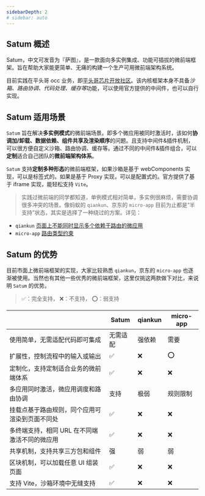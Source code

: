 ```yaml
---
sidebarDepth: 2
# sidebar: auto
---
```


## Satum 概述

Satum，中文可发音为『萨图』，是一款面向多实例集成、功能可插拔的微前端框架。旨在帮助大家能更简单、无痛的构建一个生产可用微前端架构系统。

目前实践在平头哥 occ 业务，即[平头哥芯片开放社区](https://occ.t-head.cn/)。该内核框架本身不具备*沙箱、路由协调、代码处理、缓存等*功能，可以使用官方提供的中间件，也可以自行实现。

## Satum 适用场景

`Satum` 旨在解决**多实例模式**的微前端场景。即多个微应用被同时激活时，该如何**协调加/卸载、数据依赖、组件共享及渲染顺序**的问题。且支持中间件&插件机制，可以很方便自定义沙箱、路由协调、缓存等。通过不同的中间件&插件组合，可以**定制**适合自己团队的**微前端架构体系**。

`Satum` 支持**定制多种形态**的微前端框架，如果沙箱是基于 webComponents 实现，可以是标签式的。如果是基于 Proxy 实现，可以是配置式的。官方提供了基于 iframe 实现，能轻松支持 `Vite`。

> 实践过微前端的同学都知道，单例模式相对简单，多实例很麻烦，需要协调很多冲突的场景。像蚂蚁的 `qiankun`、京东的 `micro-app` 目前为止都是“半支持”状态，其实是选择了一种绕过的方案。详见：

- `qiankun` [页面上不能同时显示多个依赖于路由的微应用](https://qiankun.umijs.org/zh/faq/#%E5%A6%82%E4%BD%95%E5%90%8C%E6%97%B6%E6%BF%80%E6%B4%BB%E4%B8%A4%E4%B8%AA%E5%BE%AE%E5%BA%94%E7%94%A8%EF%BC%9F)
- `micro-app` [路由类型约束](https://zeroing.jd.com/micro-app/docs.html#/zh-cn/route?id=%e8%b7%af%e7%94%b1%e7%b1%bb%e5%9e%8b%e7%ba%a6%e6%9d%9f)

## Satum 的优势

目前市面上微前端框架的实现，大家比较熟悉 `qiankun`，京东的 `micro-app` 也逐渐被使用。当然也有其他一些优秀的微前端框架，这里仅挑这两款做下对比，来说明 `Satum` 的优势。

> ✅：完全支持， ❌：不支持， ⭕️：弱支持

|                                                | Satum    | qiankun | micro-app |
| ---------------------------------------------- | -------- | ------- | --------- |
| 使用简单，无需适配代码即可集成                 | 无需适配 | 强依赖  | 需要      |
| 扩展性，控制流程中的输入或输出                 | ✅       | ❌      | ⭕️       |
| 定制化，支持定制适合业务的微前端体系           | ✅       | ❌      | ❌        |
| 多应用同时激活，微应用调度和路由协调           | 支持     | 极弱    | 规则限制  |
| 挂载点基于路由规则，同个应用可渲染到页面不同处 | ✅       | ❌      | ❌        |
| 多终端支持，相同 URL 在不同端激活不同的微应用  | ✅       | ❌      | ❌        |
| 共享机制，支持共享三方包和组件                 | 强       | 弱      | 弱        |
| 区块机制，可以加载任意 UI 组装页面             | ✅       | ❌      | ❌        |
| 支持 Vite，沙箱环境中无缝支持                  | ✅       | ❌      | ❌        |

